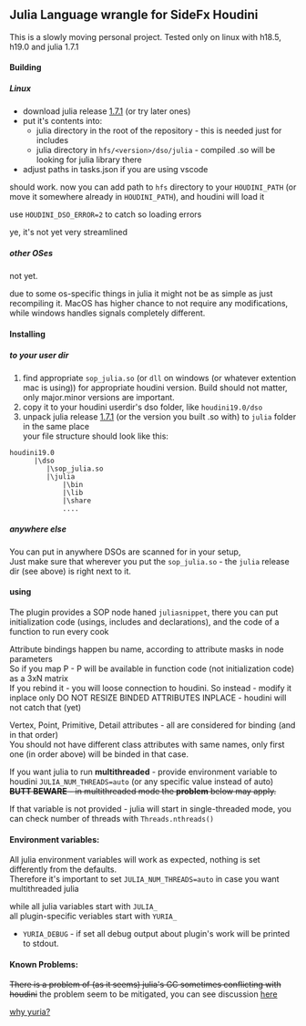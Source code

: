 ## Julia Language wrangle for SideFx Houdini

This is a slowly moving personal project.
Tested only on linux with h18.5, h19.0 and julia 1.7.1

#### Building
##### Linux
* download julia release [1.7.1](https://julialang.org/downloads/) (or try later ones) 
* put it's contents into:
  * julia directory in the root of the repository - this is needed just for includes
  * julia directory in `hfs/<version>/dso/julia` - compiled .so will be looking for julia library there
* adjust paths in tasks.json if you are using vscode

should work. now you can add path to `hfs` directory to your `HOUDINI_PATH` (or move it somewhere already in `HOUDINI_PATH`), and houdini will load it

use `HOUDINI_DSO_ERROR=2` to catch so loading errors

ye, it's not yet very streamlined

##### other OSes
not yet.

due to some os-specific things in julia it might not be as simple as just recompiling it. MacOS has higher chance to not require any modifications, while windows handles signals completely different.

#### Installing
##### to your user dir
1. find appropriate `sop_julia.so` (or `dll` on windows (or whatever extention mac is using)) for appropriate houdini version. Build should not matter, only major.minor versions are important.
2. copy it to your houdini userdir's dso folder, like `houdini19.0/dso`
3. unpack julia release [1.7.1](https://julialang.org/downloads/) (or the version you built .so with) to `julia` folder in the same place  
your file structure should look like this:  
```
houdini19.0
      |\dso
         |\sop_julia.so
         |\julia
             |\bin
             |\lib
             |\share
             ....
```
##### anywhere else
You can put in anywhere DSOs are scanned for in your setup,  
Just make sure that wherever you put the `sop_julia.so` - the `julia` release dir (see above) is right next to it.

#### using
The plugin provides a SOP node haned `juliasnippet`, there you can put initialization code (usings, includes and declarations), and the code of a function to run every cook

Attribute bindings happen bu name, according to attribute masks in node parameters  
So if you map P - P will be available in function code (not initialization code) as a 3xN matrix  
If you rebind it - you will loose connection to houdini. So instead - modify it inplace only
DO NOT RESIZE BINDED ATTRIBUTES INPLACE - houdini will not catch that (yet)

Vertex, Point, Primitive, Detail attributes - all are considered for binding (and in that order)  
You should not have different class attributes with same names, only first one (in order above) will be binded in that case.

If you want julia to run **multithreaded** - provide environment variable to houdini `JULIA_NUM_THREADS=auto` (or any specific value instead of auto)  
~~**BUTT BEWARE** - in multithreaded mode the **problem** below may apply.~~  

If that variable is not provided - julia will start in single-threaded mode, you can check number of threads with `Threads.nthreads()`

#### Environment variables:
All julia environment variables will work as expected, nothing is set differently from the defaults.  
Therefore it's important to set `JULIA_NUM_THREADS=auto` in case you want multithreaded julia

while all julia variables start with `JULIA_`  
all plugin-specific veriables start with `YURIA_`

* `YURIA_DEBUG` - if set all debug output about plugin's work will be printed to stdout.

#### Known Problems:
~~There is a problem of (as it seems) julia's GC sometimes conflicting with houdini~~ the problem seem to be mitigated, you can see discussion [here](https://discourse.julialang.org/t/segfault-and-crash-embedding-when-julia-runs-multithreaded-gc/75221)

[why yuria?](https://youtu.be/frlyZzYG1So?t=35)
